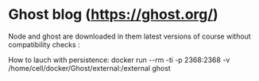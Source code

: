 Ghost blog (https://ghost.org/)
===========
Node and ghost are downloaded in them latest versions of course without compatibility checks :

How to lauch with persistence:
docker run --rm -ti -p 2368:2368 -v /home/cell/docker/Ghost/external:/external  ghost

